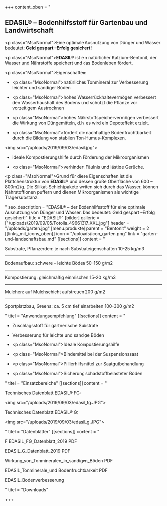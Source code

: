 +++
content_oben = "<h2>EDASIL® – Bodenhilfsstoff für Gartenbau und Landwirtschaft</h2><p class=\"MsoNormal\">Eine optimale Ausnutzung von Dünger und Wasser bedeutet: <strong>Geld gespart –Erfolg gesichert!</strong></p><p class=\"MsoNormal\"><strong>EDASIL®</strong> ist ein natürIicher Kalzium-Bentonit, der Wasser und Nährstoffe speichert und das Bodenleben fördert.</p><p class=\"MsoNormal\">Eigenschaften: </p><ul><li><p class=\"MsoNormal\">natürliches Tonmineral zur Verbesserung leichter und sandiger Böden</p></li><li><p class=\"MsoNormal\">hohes Wasserrückhaltevermögen verbessert den Wasserhaushalt des Bodens und schützt die Pflanze vor vorzeitigem Austrocknen</p></li><li><p class=\"MsoNormal\">hohes Nährstoffspeichervermögen verbessert die Wirkung von Düngemitteln, d.h. es wird ein Depoteffekt erzielt.</p></li><li><p class=\"MsoNormal\">fördert die nachhaltige Bodenfruchtbarkeit durch die Bildung von stabilen Ton-Humus-Komplexen.</p></li></ul><p><img src=\"/uploads/2019/09/03/edasil.jpg\"></p><ul><li><p>ideale Kompostierungshilfe durch Förderung der Mikroorganismen</p></li><li><p class=\"MsoNormal\">verhindert Fäulnis und lästige Gerüche.</p></li></ul><p class=\"MsoNormal\">Grund für diese Eigenschaften ist die Plättchenstruktur von <strong>EDASIL®</strong> und dessen große Oberfläche von 600 – 800m2/g. Die Silikat-Schichtpakete weiten sich durch das Wasser, können Nährstoffionen puffern und dienen Mikroorganismen als wichtige Trägersubstanz.</p>"
seo_description = "EDASIL® – der Bodenhilfsstoff für eine optimale Ausnutzung von Dünger und Wasser. Das bedeutet: Geld gespart –Erfolg gesichert!"
title = "EDASIL®"
[bilder]
gallerie = ["/uploads/2019/09/05/Fotolia_49661317_XXL.jpg"]
header = "/uploads/garten.jpg"
[menu.produkte]
parent = "Bentonit"
weight = 2
[[links_mit_icons_oben]]
icon = "/uploads/icon_garten.png"
link = "garten-und-landschaftsbau.md"
[[sections]]
content = "<p>Substrate, Pflanzerden: je nach Substrateigenschaften           10-25 kg/m3</p><hr><p>Bodenaufbau: schwere - leichte Böden                                     50-150 g/m2</p><hr><p>Kompostierung: gleichmäßig einmischen                                 15-20 kg/m3</p><hr><p>Mulchen: auf Mulchschicht aufstreuen                                      200 g/m2</p><hr><p>Sportplatzbau, Greens: ca. 5 cm tief einarbeiten                      100-300 g/m2</p>"
titel = "Anwendungsempfehlung"
[[sections]]
content = "<ul><li><p>Zuschlagsstoff für gärtnerische Substrate</p></li><li><p>Verbesserung für leichte und sandige Böden</p></li><li><p class=\"MsoNormal\">Ideale Kompostierungshilfe</p></li><li><p class=\"MsoNormal\">Bindemittel bei der Suspensionssaat</p></li><li><p class=\"MsoNormal\">Pillierhilfsmittel zur Saatgutbehandlung</p></li><li><p class=\"MsoNormal\">Sicherung schadstoffbelasteter Böden</p></li></ul>"
titel = "Einsatzbereiche"
[[sections]]
content = "<p>Technisches Datenblatt EDASIL<strong>® </strong>FG:</p><p><img src=\"/uploads/2019/09/03/edasil_fg.JPG\"></p><p>Technisches Datenblatt EDASIL<strong>® </strong>G:</p><p><img src=\"/uploads/2019/09/03/edasil_g.JPG\"></p>"
titel = "Datenblätter"
[[sections]]
content = "<p>F EDASIL_FG_Datenblatt_2019 PDF </p><p>EDASIL_G_Datenblatt_2019 PDF </p><p>Wirkung_von_Tonmineralen_in_sandigen_Böden PDF </p><p>EDASIL_Tonminerale_und Bodenfruchtbarkeit PDF </p><p>EDASIL_Bodenverbesserung</p>"
titel = "Downloads"

+++
